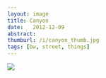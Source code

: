 ```yaml
---
layout: image
title: Canyon
date:   2012-12-09
abstract: 
thumburl: /i/canyon_thumb.jpg
tags: [bw, street, things]
---
```

![]({{site.url}}/i/canyon.jpg)

